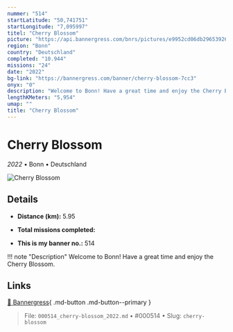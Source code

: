 ```yaml
---
nummer: "514"
startLatitude: "50,741751"
startLongitude: "7,095997"
titel: "Cherry Blossom"
picture: "https://api.bannergress.com/bnrs/pictures/e9952cd06db29653926eedd0a0c39360"
region: "Bonn"
country: "Deutschland"
completed: "10.944"
missions: "24"
date: "2022"
bg-link: "https://bannergress.com/banner/cherry-blossom-7cc3"
onyx: "0"
description: "Welcome to Bonn! Have a great time and enjoy the Cherry Blossom."
lengthKMeters: "5,954"
umap: ""
title: "Cherry Blossom"
---
```

# Cherry Blossom

*2022* • Bonn • Deutschland

![Cherry Blossom](https://api.bannergress.com/bnrs/pictures/e9952cd06db29653926eedd0a0c39360)

## Details
- **Distance (km):** 5.95

- **Total missions completed:** 
- **This is my banner no.:** 514


!!! note "Description"
    Welcome to Bonn! Have a great time and enjoy the Cherry Blossom.



## Links
[🔗 Bannergress](https://bannergress.com/banner/cherry-blossom-7cc3){ .md-button .md-button--primary }



> File: `000514_cherry-blossom_2022.md` • #000514 • Slug: `cherry-blossom`
